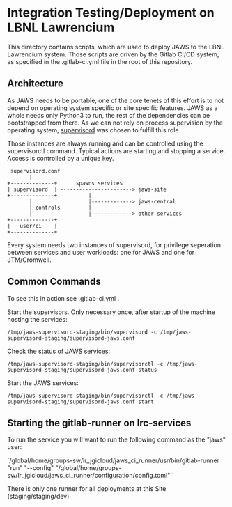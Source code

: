 # Integration Testing/Deployment on LBNL Lawrencium

This directory contains scripts, which are used to deploy JAWS to the LBNL Lawrencium system. Those scripts
are driven by the Gitlab CI/CD system, as specified in the .gitlab-ci.yml file in the root of
this repository.

## Architecture

As JAWS needs to be portable, one of the core tenets of this effort is to not depend on operating
system specific or site specific features. JAWS as a whole needs only Python3 to run, the rest
of the dependencies can be bootstrapped from there. As we can not rely on process supervision by
the operating system, [supervisord](https://www.supervisord.org) was chosen to fulfill this role.

Those instances are always running and can be controlled using the supervisorctl command. Typical
actions are starting and stopping a service. Access is controlled by a unique key.

     supervisord.conf
           |
    +--------------+      spawns services
    | supervisord  | -----------------------> jaws-site
    +--------------+          |
           |                  |-------------> jaws-central
           | controls         |
           |                  |-------------> other services
    +--------------+
    |   user/ci    |
    +--------------+

Every system needs two instances of supervisord, for privilege seperation between services and
user workloads: one for JAWS and one for JTM/Cromwell.


## Common Commands

To see this in action see .gitlab-ci.yml .

Start the supervisors. Only necessary once, after startup of the machine hosting the services:

    /tmp/jaws-supervisord-staging/bin/supervisord -c /tmp/jaws-supervisord-staging/supervisord-jaws.conf

Check the status of JAWS services:

    /tmp/jaws-supervisord-staging/bin/supervisorctl -c /tmp/jaws-supervisord-staging/supervisord-jaws.conf status

Start the JAWS services:

    /tmp/jaws-supervisord-staging/bin/supervisorctl -c /tmp/jaws-supervisord-staging/supervisord-jaws.conf start


## Starting the gitlab-runner on lrc-services

To run the service you will want to run the following command as the "jaws" user:

`/global/home/groups-sw/lr_jgicloud/jaws_ci_runner/usr/bin/gitlab-runner "run" "--config" "/global/home/groups-sw/lr_jgicloud/jaws_ci_runner/configuration/config.toml"``

There is only one runner for all deployments at this Site (staging/staging/dev).
